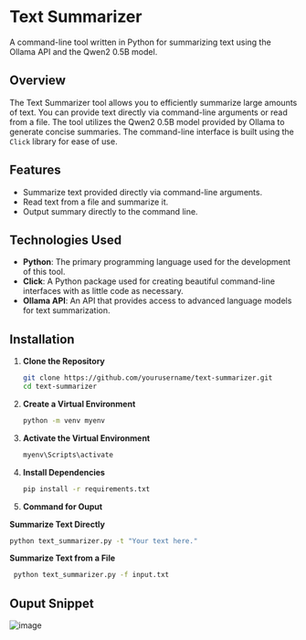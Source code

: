 # Text Summarizer
A command-line tool written in Python for summarizing text using the Ollama API and the Qwen2 0.5B model.

## Overview
The Text Summarizer tool allows you to efficiently summarize large amounts of text. You can provide text directly via command-line arguments or read from a file. The tool utilizes the Qwen2 0.5B model provided by Ollama to generate concise summaries. The command-line interface is built using the `Click` library for ease of use.


## Features
- Summarize text provided directly via command-line arguments.
- Read text from a file and summarize it.
- Output summary directly to the command line.

## Technologies Used

- **Python**: The primary programming language used for the development of this tool.
- **Click**: A Python package used for creating beautiful command-line interfaces with as little code as necessary.
- **Ollama API**: An API that provides access to advanced language models for text summarization.

## Installation
1. **Clone the Repository**
   ```bash
   git clone https://github.com/yourusername/text-summarizer.git
   cd text-summarizer
   
2. **Create a Virtual Environment**
   ```bash
   python -m venv myenv

4. **Activate the Virtual Environment**
   ```bash
   myenv\Scripts\activate

6. **Install Dependencies**
   ```bash
   pip install -r requirements.txt
   
7. **Command for Ouput**
   
**Summarize Text Directly**
   ```bash
   python text_summarizer.py -t "Your text here."
```
**Summarize Text from a File**
 ```bash
  python text_summarizer.py -f input.txt
```

## Ouput Snippet

![image](https://github.com/user-attachments/assets/8c53c1bf-6afb-49c2-a466-16804882f32c)

